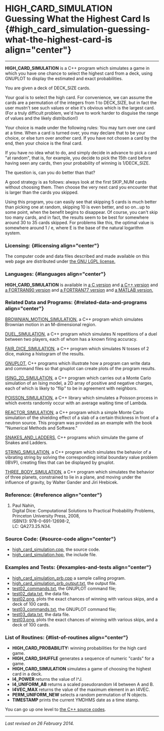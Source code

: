 HIGH\_CARD\_SIMULATION\
Guessing What the Highest Card Is {#high_card_simulation-guessing-what-the-highest-card-is align="center"}
=================================

------------------------------------------------------------------------

**HIGH\_CARD\_SIMULATION** is a C++ program which simulates a game in
which you have one chance to select the highest card from a deck, using
GNUPLOT to display the estimated and exact probabilities.

You are given a deck of DECK\_SIZE cards.

Your goal is to select the high card. For convenience, we can assume the
cards are a permutation of the integers from 1 to DECK\_SIZE, but in
fact the user mustn't see such values or else it's obvious which is the
largest card. (For a truly difficult problem, we'd have to work harder
to disguise the range of values and the likely distribution!)

Your choice is made under the following rules: You may turn over one
card at a time. When a card is turned over, you may declare that to be
your choice, or else turn over another card. If you have not chosen a
card by the end, then your choice is the final card.

If you have no idea what to do, and simply decide in advance to pick a
card "at random", that is, for example, you decide to pick the 15th card
before having seen any cards, then your probability of winning is
1/DECK\_SIZE.

The question is, can you do better than that?

A good strategy is as follows: always look at the first SKIP\_NUM cards
without choosing them. Then choose the very next card you encounter that
is larger than the cards you skipped.

Using this program, you can easily see that skipping 5 cards is much
better than picking one at random, skipping 10 is even better, and so
on...up to some point, when the benefit begins to disappear. Of course,
you can't skip too many cards, and in fact, the results seem to be best
for somewhere around 30 to 35 cards skipped. For problems like this, the
optimal value is somewhere around 1 / e, where E is the base of the
natural logarithm system.

### Licensing: {#licensing align="center"}

The computer code and data files described and made available on this
web page are distributed under [the GNU LGPL
license.](../../txt/gnu_lgpl.txt)

### Languages: {#languages align="center"}

**HIGH\_CARD\_SIMULATION** is available in [a C
version](../../c_src/high_card_simulation/high_card_simulation.md) and
[a C++
version](../../master/high_card_simulation/high_card_simulation.md)
and [a FORTRAN90
version](../../f_src/high_card_simulation/high_card_simulation.md) and
[a FORTRAN77
version](../../f77_src/high_card_simulation/high_card_simulation.md)
and [a MATLAB
version.](../../m_src/high_card_simulation/high_card_simulation.md)

### Related Data and Programs: {#related-data-and-programs align="center"}

[BROWNIAN\_MOTION\_SIMULATION](../../master/brownian_motion_simulation/brownian_motion_simulation.md),
a C++ program which simulates Brownian motion in an M-dimensional
region.

[DUEL\_SIMULATION](../../master/duel_simulation/duel_simulation.md),
a C++ program which simulates N repetitions of a duel between two
players, each of whom has a known firing accuracy.

[FAIR\_DICE\_SIMULATION](../../master/fair_dice_simulation/fair_dice_simulation.md),
a C++ program which simulates N tosses of 2 dice, making a histogram of
the results.

[GNUPLOT](../../master/gnuplot/gnuplot.md), C++ programs which
illustrate how a program can write data and command files so that
gnuplot can create plots of the program results.

[ISING\_2D\_SIMULATION](../../master/ising_2d_simulation/ising_2d_simulation.md),
a C++ program which carries out a Monte Carlo simulation of an Ising
model, a 2D array of positive and negative charges, each of which is
likely to "flip" to be in agreement with neighbors.

[POISSON\_SIMULATION](../../master/poisson_simulation/poisson_simulation.md),
a C++ library which simulates a Poisson process in which events randomly
occur with an average waiting time of Lambda.

[REACTOR\_SIMULATION](../../master/reactor_simulation/reactor_simulation.md),
a C++ program which a simple Monte Carlo simulation of the shielding
effect of a slab of a certain thickness in front of a neutron source.
This program was provided as an example with the book "Numerical Methods
and Software."

[SNAKES\_AND\_LADDERS](../../master/snakes_and_ladders/snakes_and_ladders.md),
C++ programs which simulate the game of Snakes and Ladders.

[STRING\_SIMULATION](../../master/string_simulation/string_simulation.md),
a C++ program which simulates the behavior of a vibrating string by
solving the corresponding initial boundary value problem (IBVP),
creating files that can be displayed by gnuplot.

[THREE\_BODY\_SIMULATION](../../master/three_body_simulation/three_body_simulation.md),
a C++ program which simulates the behavior of three planets, constrained
to lie in a plane, and moving under the influence of gravity, by Walter
Gander and Jiri Hrebicek.

### Reference: {#reference align="center"}

1.  Paul Nahin,\
    Digital Dice: Computational Solutions to Practical Probability
    Problems,\
    Princeton University Press, 2008,\
    ISBN13: 978-0-691-12698-2,\
    LC: QA273.25.N34.

### Source Code: {#source-code align="center"}

-   [high\_card\_simulation.cpp](high_card_simulation.cpp), the source
    code.
-   [high\_card\_simulation.hpp](high_card_simulation.hpp), the include
    file.

### Examples and Tests: {#examples-and-tests align="center"}

-   [high\_card\_simulation\_prb.cpp](high_card_simulation_prb.cpp) a
    sample calling program.
-   [high\_card\_simulation\_prb\_output.txt](high_card_simulation_prb_output.txt),
    the output file.
-   [test02\_commands.txt](test02_commands.txt), the GNUPLOT command
    file;
-   [test02\_data.txt](test02_data.txt), the data file.
-   [test02.png](test02.png), plots the exact chances of winning with
    various skips, and a deck of 100 cards.
-   [test03\_commands.txt](test03_commands.txt), the GNUPLOT command
    file;
-   [test03\_data.txt](test03_data.txt), the data file.
-   [test03.png](test03.png), plots the exact chances of winning with
    various skips, and a deck of 100 cards.

### List of Routines: {#list-of-routines align="center"}

-   **HIGH\_CARD\_PROBABILITY:** winning probabilities for the high card
    game.
-   **HIGH\_CARD\_SHUFFLE** generates a sequence of numeric "cards" for
    a game.
-   **HIGH\_CARD\_SIMULATION** simulates a game of choosing the highest
    card in a deck.
-   **I4\_POWER** returns the value of I\^J.
-   **I4\_UNIFORM\_AB** returns a scaled pseudorandom I4 between A
    and B.
-   **I4VEC\_MAX** returns the value of the maximum element in an I4VEC.
-   **PERM\_UNIFORM\_NEW** selects a random permutation of N objects.
-   **TIMESTAMP** prints the current YMDHMS date as a time stamp.

You can go up one level to [the C++ source codes](../cpp_src.md).

------------------------------------------------------------------------

*Last revised on 26 February 2014.*
